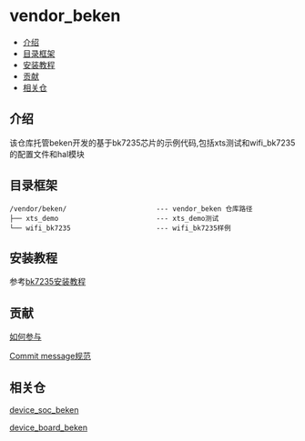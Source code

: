 # vendor_beken

-	[介绍](#介绍)
-	[目录框架](#目录框架)
-	[安装教程](#安装教程)
-	[贡献](#贡献)
-	[相关仓](#相关仓)

## 介绍

该仓库托管beken开发的基于bk7235芯片的示例代码,包括xts测试和wifi_bk7235的配置文件和hal模块

## 目录框架

```
/vendor/beken/						--- vendor_beken 仓库路径
├── xts_demo						--- xts_demo测试
└── wifi_bk7235						--- wifi_bk7235样例
```

## 安装教程

参考[bk7235安装教程](https://gitee.com/openharmony-sig/device_soc_beken/blob/master/README_zh.md#编译环境搭建)

## 贡献

[如何参与](https://gitee.com/openharmony/docs/blob/HEAD/zh-cn/contribute/%E5%8F%82%E4%B8%8E%E8%B4%A1%E7%8C%AE.md)

[Commit message规范](https://gitee.com/openharmony/device_qemu/wikis/Commit%20message%E8%A7%84%E8%8C%83?sort_id=4042860)

## 相关仓

[device_soc_beken](https://gitee.com/openharmony-sig/device_soc_beken)

[device_board_beken](https://gitee.com/openharmony-sig/device_board_beken)
